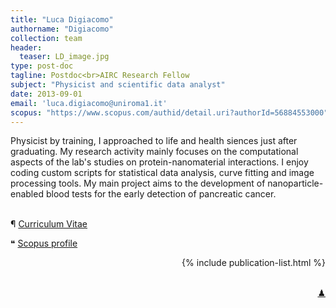 ```yaml
---
title: "Luca Digiacomo"
authorname: "Digiacomo"
collection: team
header: 
  teaser: LD_image.jpg
type: post-doc
tagline: Postdoc<br>AIRC Research Fellow
subject: "Physicist and scientific data analyst"
date: 2013-09-01
email: 'luca.digiacomo@uniroma1.it'
scopus: "https://www.scopus.com/authid/detail.uri?authorId=56884553000"
---
```


<p align= "justify">

Physicist by training, I approached to life and health siences just after graduating. My research activity mainly focuses on the computational aspects of the lab's studies on protein-nanomaterial interactions. I enjoy coding custom scripts for statistical data analysis, curve fitting and image processing tools. 
My main project aims to the development of nanoparticle-enabled blood tests for the early detection of pancreatic cancer. <br><br>


&#182; <a href="https://nanodeliverylab.github.io/files/CV_LD.pdf">Curriculum Vitae </a><span class="info"> <br>

&#10077; <a href="https://www.scopus.com/authid/detail.uri?authorId=56884553000">Scopus profile </a><span class="info">

<div style="text-align: right"> 

{% include publication-list.html %}

<br>
<a href="https://lichess.org/@/Ivanchliuk">&#x265F; </a><span class="info">
